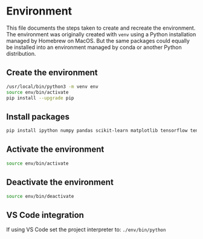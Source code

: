 # Environment

This file documents the steps taken to create and recreate the environment. The environment was originally created with `venv` using a Python installation managed by Homebrew on MacOS. But the same packages could equally be installed into an environment managed by conda or another Python distribution.

## Create the environment

```zsh
/usr/local/bin/python3 -m venv env
source env/bin/activate
pip install --upgrade pip
```

## Install packages

```zsh
pip install ipython numpy pandas scikit-learn matplotlib tensorflow tensorflow-datasets shap
```

## Activate the environment

```zsh
source env/bin/activate
```

## Deactivate the environment

```zsh
source env/bin/deactivate
```

## VS Code integration

If using VS Code set the project interpreter to: `./env/bin/python`